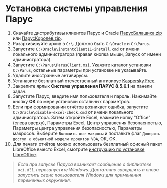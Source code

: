 # Установка системы управления Парус

1. Скачайте дистрибутивы клиентов Парус и Oracle [ПарусБалашиха.zip](https://yadi.sk/d/R9dFKBj0JBJvEA) или [ПарусКоролёв.zip](https://yadi.sk/d/fg2NYknKkZAikA).
2. Разархивируйте архив в `C:\`. Должно быть `C:\Oracle` и `C:\Parus`.
3. Запустите `C:\Oracle\instantclient11-install.cmd` от имени локального администратора (правая кнопка мыши, Запуск от имени администратора).
4. Запустите `C:\Parus\ParusClient.msi`. Укажите каталог установки `C:\Parus`, остальные параметры при установке не указывайте.
5. Удалите иностранные антивирусы.
6. Устанавите безплатный отечественный антивирус [Kaspersky Free](https://www.kaspersky.ru/free-antivirus).
7. Закрепите ярлык **Система управления ПАРУС 8.5.6.1** на панели задач.
8. Запустите Парус, введите имя пользователя и пароль. Нажимайте кнопку **ОК** по мере установки остальных параметров.
9. Если при формировании отчётов возникает ошибка, запустите `C:\Oracle\disable-excel-check.cmd` от имени локального администратора. Затем откройте Excel, нажмите нопку "Office" (слева вверху), Параметры Excel, Центр управления безопасностью, Параметры центра управления безопасностью, Параметры макросов. Выберите `Включить все макросы` и поставьте флаг `Доверять доступ к объектной модели проектов VBA`, OK, OK.
10. Для печати отчётов можно использовать безплатный офисный пакет LibreOffice вместо Excel, смотрите [инструкцию по установке LibreOffice](libreoffice.md).

> _Если при запуске Паруса возникает сообщение о библиотеке `oci.dll`, перезапустите Windows. Достаточно завершить и снова запустить сеанс пользователя Windows для применения переменных окружения._

